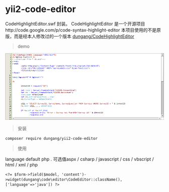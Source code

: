 # yii2-code-editor
CodeHighlightEditor.swf 封装。 CodeHighlightEditor 是一个开源项目http://code.google.com/p/code-syntax-highlight-editor
本项目使用的不是原版，而是经本人修改过的一个版本 [dungang/CodeHighlightEditor](https://github.com/dungang/CodeHighlightEditor)

> demo

![demo](image/demo.png)

> 安装

```
composer require dungang/yii2-code-editor
```

> 使用

language default php . 可选值aspx / csharp / javascript / css / vbscript / html / xml / php

```
<?= $form->field($model, 'content')->widget(dungang\code\editor\CodeEditor::className(),['language'=>'java']) ?>
```

